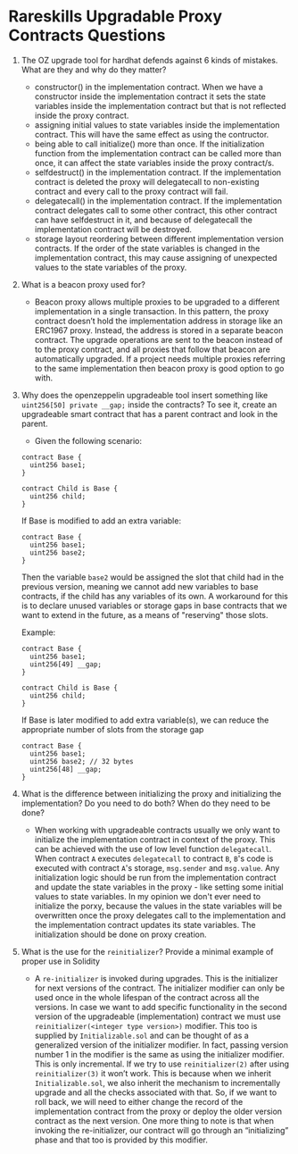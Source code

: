 # Rareskills Upgradable Proxy Contracts Questions

1. The OZ upgrade tool for hardhat defends against 6 kinds of mistakes. What are they and why do they matter?
    - constructor() in the implementation contract. When we have a constructor inside the implementation contract it sets the state variables inside the implementation contract but that is not reflected inside the proxy contract.
    - assigning initial values to state variables inside the implementation contract. This will have the same effect as using the contructor.
    - being able to call initialize() more than once. If the initialization function from the implementation contract can be called more than once, it can affect the state variables inside the proxy contract/s.
    - selfdestruct() in the implementation contract. If the implementation contract is deleted the proxy will delegatecall to non-existing contract and every call to the proxy contract will fail.
    - delegatecall() in the implementation contract. If the implementation contract delegates call to some other contract, this other contract can have selfdestruct in it, and because of delegatecall the implementation contract will be destroyed.
    - storage layout reordering between different implementation version contracts. If the order of the state variables is changed in the implementation contract, this may cause assigning of unexpected values to the state variables of the proxy.

2. What is a beacon proxy used for?
    - Beacon proxy allows multiple proxies to be upgraded to a different implementation in a single transaction. In this pattern, the proxy contract doesn’t hold the implementation address in storage like an ERC1967 proxy. Instead, the address is stored in a separate beacon contract. The upgrade operations are sent to the beacon instead of to the proxy contract, and all proxies that follow that beacon are automatically upgraded. If a project needs multiple proxies referring to the same implementation then beacon proxy is good option to go with.

3. Why does the openzeppelin upgradeable tool insert something like ```uint256[50] private __gap;``` inside the contracts? To see it, create an upgradeable smart contract that has a parent contract and look in the parent.
    - Given the following scenario:
    
    ```
    contract Base {
      uint256 base1;
    }

    contract Child is Base {
      uint256 child;
    }

    ```
    If Base is modified to add an extra variable:

    ```
    contract Base {
      uint256 base1;
      uint256 base2;
    }
    ```
    Then the variable ```base2``` would be assigned the slot that child had in the previous version, meaning we cannot add new variables to base contracts, if the child has any variables of its own. A workaround for this is to declare unused variables or storage gaps in base contracts that we want to extend in the future, 
		as a means of "reserving" those slots.

    Example:

    ```
    contract Base {
      uint256 base1;
      uint256[49] __gap;
    }

    contract Child is Base {
      uint256 child;
    }
    ```

    If Base is later modified to add extra variable(s), we can reduce the appropriate number of slots from the storage gap

    ```
    contract Base {
      uint256 base1;
      uint256 base2; // 32 bytes
      uint256[48] __gap;
    }
    ```

4. What is the difference between initializing the proxy and initializing the implementation? Do you need to do both? When do they need to be done?
    - When working with upgradeable contracts usually we only want to initialize the implementation contract in context of the proxy. This can be achieved with the use of low level function ```delegatecall```. When contract ```A``` executes ```delegatecall``` to contract ```B```, ```B```'s code is executed with contract ```A```'s storage, ```msg.sender``` and ```msg.value```. Any initialization logic should be run from the implementation contract and update the state variables in the proxy - like setting some initial values to state variables. In my opinion we don't ever need to initialize the porxy, because the values in the state variables will be overwritten once the proxy delegates call to the implementation and the implementation contract updates its state variables. The initialization should be done on proxy creation.

5. What is the use for the ```reinitializer```? Provide a minimal example of proper use in Solidity
    - A ```re-initializer``` is invoked during upgrades. This is the initializer for next versions of the contract. The initializer modifier can only be used once in the whole lifespan of the contract across all the versions. In case we want to add specific functionality in the second version of the upgradeable (implementation) contract we must use ```reinitializer(<integer type version>)``` modifier. This too is supplied by ```Initializable.sol``` and can be thought of as a generalized version of the initializer modifier. In fact, passing version number 1 in the modifier is the same as using the initializer modifier. This is only incremental. If we try to use ```reinitializer(2)``` after using ```reinitializer(3)``` it won’t work. This is because when we inherit ```Initializable.sol```, we also inherit the mechanism to incrementally upgrade and all the checks associated with that. So, if we want to roll back, we will need to either change the record of the implementation contract from the proxy or deploy the older version contract as the next version. One more thing to note is that when invoking the re-initializer, our contract will go through an “initializing” phase and that too is provided by this modifier.